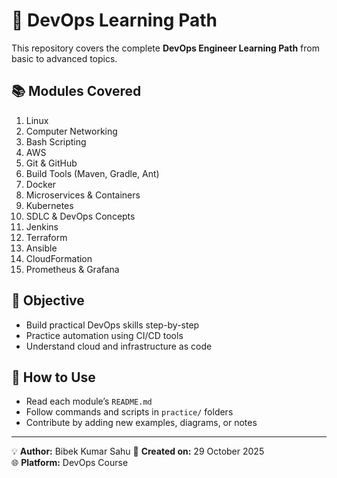 # 🚀 DevOps Learning Path 

This repository covers the complete **DevOps Engineer Learning Path** from basic to advanced topics.

## 📚 Modules Covered
1. Linux  
2. Computer Networking  
3. Bash Scripting  
4. AWS  
5. Git & GitHub  
6. Build Tools (Maven, Gradle, Ant)  
7. Docker  
8. Microservices & Containers  
9. Kubernetes  
10. SDLC & DevOps Concepts  
11. Jenkins  
12. Terraform  
13. Ansible  
14. CloudFormation  
15. Prometheus & Grafana  

## 🎯 Objective
- Build practical DevOps skills step-by-step  
- Practice automation using CI/CD tools  
- Understand cloud and infrastructure as code  

## 🧠 How to Use
- Read each module’s `README.md`  
- Follow commands and scripts in `practice/` folders  
- Contribute by adding new examples, diagrams, or notes

---

💡 **Author:** Bibek Kumar Sahu
📅 **Created on:** 29 October 2025  
🌐 **Platform:** DevOps Course  
